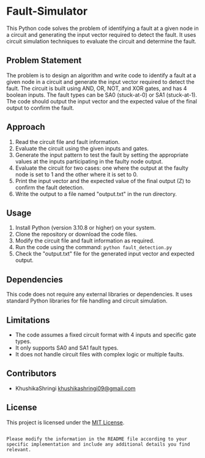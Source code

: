 # Fault-Simulator

This Python code solves the problem of identifying a fault at a given node in a circuit and generating the input vector required to detect the fault. It uses circuit simulation techniques to evaluate the circuit and determine the fault.

## Problem Statement

The problem is to design an algorithm and write code to identify a fault at a given node in a circuit and generate the input vector required to detect the fault. The circuit is built using AND, OR, NOT, and XOR gates, and has 4 boolean inputs. The fault types can be SA0 (stuck-at-0) or SA1 (stuck-at-1). The code should output the input vector and the expected value of the final output to confirm the fault.

## Approach

1. Read the circuit file and fault information.
2. Evaluate the circuit using the given inputs and gates.
3. Generate the input pattern to test the fault by setting the appropriate values at the inputs participating in the faulty node output.
4. Evaluate the circuit for two cases: one where the output at the faulty node is set to 1 and the other where it is set to 0.
5. Print the input vector and the expected value of the final output (Z) to confirm the fault detection.
6. Write the output to a file named "output.txt" in the run directory.

## Usage

1. Install Python (version 3.10.8 or higher) on your system.
2. Clone the repository or download the code files.
3. Modify the circuit file and fault information as required.
4. Run the code using the command: `python fault_detection.py`
5. Check the "output.txt" file for the generated input vector and expected output.

## Dependencies

This code does not require any external libraries or dependencies. It uses standard Python libraries for file handling and circuit simulation.

## Limitations

- The code assumes a fixed circuit format with 4 inputs and specific gate types.
- It only supports SA0 and SA1 fault types.
- It does not handle circuit files with complex logic or multiple faults.

## Contributors

- KhushikaShringi khushikashringi09@gmail.com

## License

This project is licensed under the [MIT License](https://opensource.org/licenses/MIT).
```

Please modify the information in the README file according to your specific implementation and include any additional details you find relevant.
